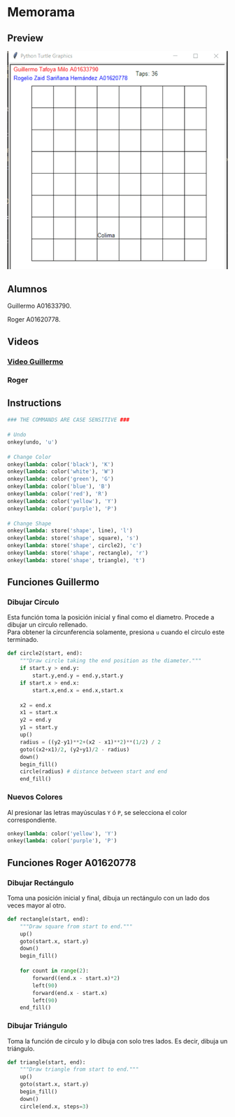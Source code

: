 # Memorama

## Preview

![Circles](./assets/ghip.gif)


## Alumnos
Guillermo A01633790.

Roger A01620778.

## Videos

### [Video Guillermo](https://drive.google.com/file/d/1LYNdZmbqvFPYZfb6wuk0IYSFRNrJgPFm/view?usp=sharing)

### Roger

## Instructions
```python
### THE COMMANDS ARE CASE SENSITIVE ###

# Undo
onkey(undo, 'u')

# Change Color
onkey(lambda: color('black'), 'K')
onkey(lambda: color('white'), 'W')
onkey(lambda: color('green'), 'G')
onkey(lambda: color('blue'), 'B')
onkey(lambda: color('red'), 'R')
onkey(lambda: color('yellow'), 'Y')
onkey(lambda: color('purple'), 'P')

# Change Shape
onkey(lambda: store('shape', line), 'l')
onkey(lambda: store('shape', square), 's')
onkey(lambda: store('shape', circle2), 'c')
onkey(lambda: store('shape', rectangle), 'r')
onkey(lambda: store('shape', triangle), 't')
```

## Funciones Guillermo

###  Dibujar Círculo

Esta función toma la posición inicial y final como el diametro. Procede a dibujar un circulo rellenado. <br>
Para obtener la circunferencia solamente, presiona `u` cuando el círculo este terminado.
```python
def circle2(start, end):
    """Draw circle taking the end position as the diameter."""
    if start.y > end.y:
        start.y,end.y = end.y,start.y
    if start.x > end.x:
        start.x,end.x = end.x,start.x
    
    x2 = end.x
    x1 = start.x
    y2 = end.y
    y1 = start.y
    up()
    radius = ((y2-y1)**2+(x2 - x1)**2)**(1/2) / 2
    goto((x2+x1)/2, (y2+y1)/2 - radius)
    down()
    begin_fill()
    circle(radius) # distance between start and end
    end_fill()
```
###  Nuevos Colores
Al presionar las letras mayúsculas `Y` ó `P`, se selecciona el color correspondiente.
```python
onkey(lambda: color('yellow'), 'Y')
onkey(lambda: color('purple'), 'P')
```
## Funciones Roger A01620778

### Dibujar Rectángulo
Toma una posición inicial y final, dibuja un rectángulo con un lado dos veces mayor al otro.

```python
def rectangle(start, end):
    """Draw square from start to end."""
    up()
    goto(start.x, start.y)
    down()
    begin_fill()

    for count in range(2):
        forward((end.x - start.x)*2)
        left(90)
        forward(end.x - start.x)
        left(90)
    end_fill()
```
### Dibujar Triángulo
Toma la función de círculo y lo dibuja con solo tres lados. Es decir, dibuja un triángulo.
```python
def triangle(start, end):
    """Draw triangle from start to end."""
    up()
    goto(start.x, start.y)
    begin_fill()
    down()
    circle(end.x, steps=3)
```

